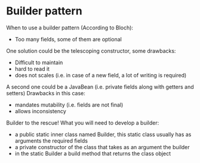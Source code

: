 # Builder pattern

When to use a builder pattern (According to Bloch):

  - Too many fields, some of them are optional

One solution could be the telescoping constructor, some drawbacks:

  - Difficult to maintain
  - hard to read it
  - does not scales (i.e. in case of a new field, a lot of writing is required)

A second one could be a JavaBean (i.e. private fields along with getters and setters)
Drawbacks in this case:

  - mandates mutability (i.e. fields are not final)
  - allows inconsistency

Builder to the rescue! What you will need to develop a builder:

  - a public static inner class named Builder,
    this static class usually has as arguments the required fields
  - a private constructor of the class that takes as an argument the builder
  - in the static Builder a build method that returns the class object